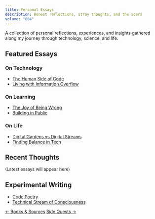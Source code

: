 ```yaml
---
title: Personal Essays
description: Honest reflections, stray thoughts, and the scars
volume: "004"
---
```


<div class="section-header">
A collection of personal reflections, experiences, and insights gathered along my journey through technology, science, and life.

</div>

## Featured Essays

### On Technology
- [The Human Side of Code](/personal-essays/human-side-of-code)
- [Living with Information Overflow](/personal-essays/info-overflow)

### On Learning
- [The Joy of Being Wrong](/personal-essays/joy-of-being-wrong)
- [Building in Public](/personal-essays/building-in-public)

### On Life
- [Digital Gardens vs Digital Streams](/personal-essays/digital-gardens)
- [Finding Balance in Tech](/personal-essays/tech-balance)

## Recent Thoughts
(Latest essays will appear here)

## Experimental Writing
- [Code Poetry](/personal-essays/code-poetry)
- [Technical Stream of Consciousness](/personal-essays/tech-stream)

<div class="navigation-footer">
  <a href="/books-sources" class="nav-link prev">← Books & Sources</a>
  <a href="/side-quests" class="nav-link next">Side Quests →</a>
</div>
